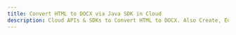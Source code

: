 ---title: Convert HTML to DOCX via Java SDK in Clouddescription: Cloud APIs & SDKs to Convert HTML to DOCX. Also Create, Edit & Render Microsoft Word & OpenOffice documents in the Cloud.---